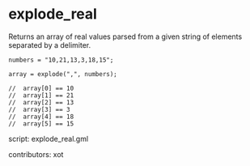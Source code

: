 explode_real
============

Returns an array of real values parsed from a given
string of elements separated by a delimiter.

    numbers = "10,21,13,3,18,15";

    array = explode(",", numbers);

    //  array[0] == 10
    //  array[1] == 21
    //  array[2] == 13
    //  array[3] == 3
    //  array[4] == 18
    //  array[5] == 15

script: explode_real.gml

contributors: xot
